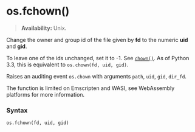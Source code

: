 # os.fchown()

> **Availability:** Unix.

Change the owner and group id of the file given by **fd** to the numeric **uid** and **gid**.

To leave one of the ids unchanged, set it to -1. See [`chown()`](/modules/os/chown.md). As of Python 3.3, this is equivalent to `os.chown(fd, uid, gid)`.

Raises an auditing event `os.chown` with arguments `path`, `uid`, `gid`, `dir_fd`.

The function is limited on Emscripten and WASI, see WebAssembly platforms for more information.

### Syntax

```python
os.fchown(fd, uid, gid)
```